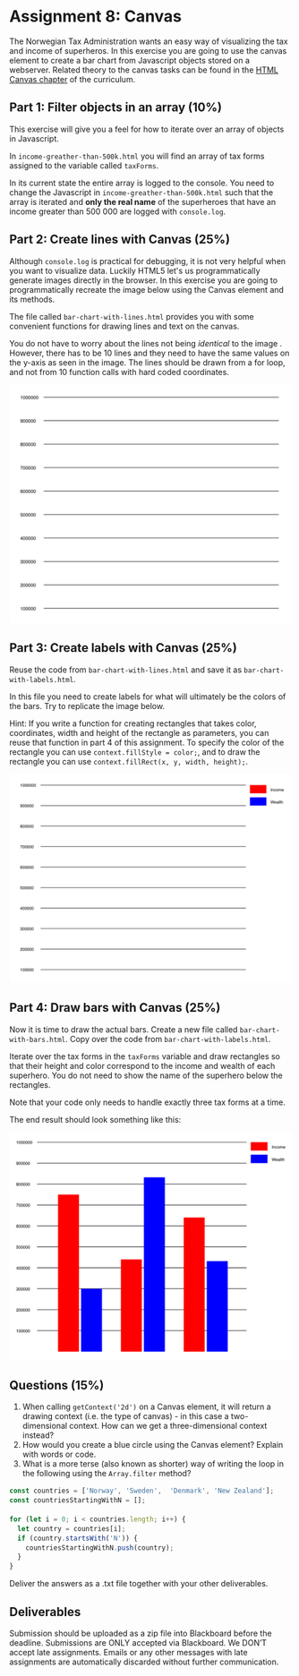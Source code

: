 # Assignment 8: Canvas

The Norwegian Tax Administration wants an easy way of visualizing the tax and income of superheros. In this exercise you are going to use the canvas element to create a bar chart from Javascript objects stored on a webserver. Related theory to the canvas tasks can be found in the [HTML Canvas chapter](https://it2805.gitbooks.io/curriculum/content/canvas.html) of the curriculum.

## Part 1: Filter objects in an array (10%)
This exercise will give you a feel for how to iterate over an array of objects in Javascript.

In ````income-greather-than-500k.html```` you will find an array of tax forms assigned to the variable called ````taxForms````.  

In its current state the entire array is logged to the console. You need to change the Javascript in ````income-greather-than-500k.html```` such that the array is iterated and **only the real name** of the superheroes that have an income greater than 500 000 are logged with ````console.log````.

## Part 2: Create lines with Canvas (25%)
Although ````console.log```` is practical for debugging, it is not very helpful when you want to visualize data. Luckily HTML5 let's us programmatically generate images directly in the browser. In this exercise you are going to programmatically recreate the image below using the Canvas element and its methods.

The file called ````bar-chart-with-lines.html```` provides you with some convenient functions for drawing lines and text on the canvas.

You do not have to worry about the lines not being *identical* to the image . However, there has to be 10 lines and they need to have the same values on the y-axis as seen in the image. The lines should be drawn from a for loop, and not from 10 function calls with hard coded coordinates.

![Bar chart lines](images/bar-chart-with-lines.png)

## Part 3: Create labels with Canvas (25%)

Reuse the code from ````bar-chart-with-lines.html```` and save it as ````bar-chart-with-labels.html````.

In this file you need to create labels for what will ultimately be the colors of the bars. Try to replicate the image below. 

Hint: If you write a function for creating rectangles that takes color, coordinates, width and height of the rectangle as parameters, you can reuse that function in part 4 of this assignment. To specify the color of the rectangle you can use ````context.fillStyle = color;````, and to draw the rectangle you can use ````context.fillRect(x, y, width, height);````.

![Bar chart labels](images/bar-chart-with-labels.png)

## Part 4: Draw bars with Canvas (25%)
Now it is time to draw the actual bars. Create a new file called ````bar-chart-with-bars.html````. Copy over the code from ````bar-chart-with-labels.html````.

Iterate over the tax forms in the ````taxForms```` variable and draw rectangles so that their height and color correspond to the income and wealth of each superhero. You do not need to show the name of the superhero below the rectangles.

Note that your code only needs to handle exactly three tax forms at a time.

The end result should look something like this:

![Bar chart bars](images/bar-chart-with-bars.png)

## Questions (15%)
1. When calling ````getContext('2d')```` on a Canvas element, it will return a drawing context (i.e. the type of canvas) - in this case a two-dimensional context. How can we get a three-dimensional context instead?
2. How would you create a blue circle using the Canvas element? Explain with words or code.
3. What is a more terse (also known as shorter) way of writing the loop in the following using the ````Array.filter```` method?


````javascript
const countries = ['Norway', 'Sweden',  'Denmark', 'New Zealand'];
const countriesStartingWithN = [];

for (let i = 0; i < countries.length; i++) {
  let country = countries[i];
  if (country.startsWith('N')) {
    countriesStartingWithN.push(country);
  }
}
````

Deliver the answers as a .txt file together with your other deliverables. 

## Deliverables
Submission should be uploaded as a zip file into Blackboard before the deadline. Submissions are ONLY accepted via Blackboard. We DON’T accept late assignments. Emails or any other messages with late assignments are automatically discarded without further communication.
